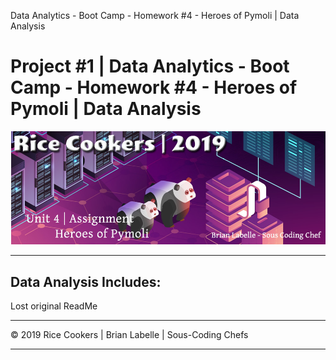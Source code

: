 Data Analytics - Boot Camp - Homework #4 - Heroes of Pymoli | Data Analysis
# Project #1  | Data Analytics - Boot Camp - Homework #4 - Heroes of Pymoli | Data Analysis

![hard_solution](rice-cookers-hw-pandas.jpg)

- - -

## Data Analysis Includes:

Lost original ReadMe 




- - -

© 2019 Rice Cookers | Brian Labelle | Sous-Coding Chefs

- - -

